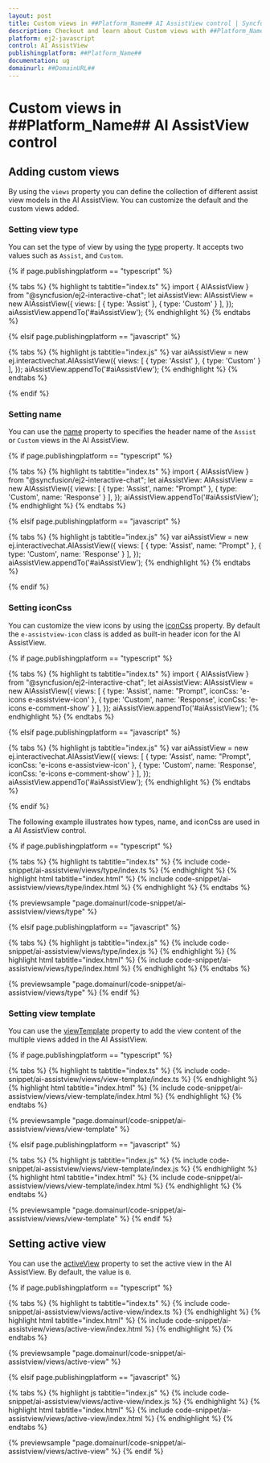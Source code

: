 ```yaml
---
layout: post
title: Custom views in ##Platform_Name## AI AssistView control | Syncfusion
description: Checkout and learn about Custom views with ##Platform_Name## AI AssistView control of Syncfusion Essential JS 2 and more.
platform: ej2-javascript
control: AI AssistView 
publishingplatform: ##Platform_Name##
documentation: ug
domainurl: ##DomainURL##
---
```


# Custom views in ##Platform_Name## AI AssistView control

## Adding custom views

By using the `views` property you can define the collection of different assist view models in the AI AssistView. You can customize the default and the custom views added.

### Setting view type

You can set the type of view by using the [type](../api/ai-assistview/assistViewType/) property. It accepts two values such as `Assist`, and `Custom`.

{% if page.publishingplatform == "typescript" %}

{% tabs %}
{% highlight ts tabtitle="index.ts" %}
import { AIAssistView } from "@syncfusion/ej2-interactive-chat";
let aiAssistView: AIAssistView = new AIAssistView({
    views: [
        { type: 'Assist' },
        { type: 'Custom' }
    ],
});
aiAssistView.appendTo('#aiAssistView');
{% endhighlight %}
{% endtabs %}

{% elsif page.publishingplatform == "javascript" %}

{% tabs %}
{% highlight js tabtitle="index.js" %}
var aiAssistView = new ej.interactivechat.AIAssistView({
    views: [
        { type: 'Assist' },
        { type: 'Custom' }
    ],
});
aiAssistView.appendTo('#aiAssistView');
{% endhighlight %}
{% endtabs %}

{% endif %}

### Setting name

You can use the [name](../api/ai-assistview/assistViewModel/#name) property to specifies the header name of the `Assist` or `Custom` views in the AI AssistView.

{% if page.publishingplatform == "typescript" %}

{% tabs %}
{% highlight ts tabtitle="index.ts" %}
import { AIAssistView } from "@syncfusion/ej2-interactive-chat";
let aiAssistView: AIAssistView = new AIAssistView({
    views: [
        { type: 'Assist', name: "Prompt" },
        { type: 'Custom', name: 'Response' }
    ],
});
aiAssistView.appendTo('#aiAssistView');
{% endhighlight %}
{% endtabs %}

{% elsif page.publishingplatform == "javascript" %}

{% tabs %}
{% highlight js tabtitle="index.js" %}
var aiAssistView = new ej.interactivechat.AIAssistView({
    views: [
        { type: 'Assist', name: "Prompt" },
        { type: 'Custom', name: 'Response' }
    ],
});
aiAssistView.appendTo('#aiAssistView');
{% endhighlight %}
{% endtabs %}

{% endif %}

### Setting iconCss

You can customize the view icons by using the [iconCss](../api/ai-assistview/assistViewModel/#iconcss) property. By default the `e-assistview-icon` class is added as built-in header icon for the AI AssistView.

{% if page.publishingplatform == "typescript" %}

{% tabs %}
{% highlight ts tabtitle="index.ts" %}
import { AIAssistView } from "@syncfusion/ej2-interactive-chat";
let aiAssistView: AIAssistView = new AIAssistView({
    views: [
        { type: 'Assist', name: "Prompt", iconCss: 'e-icons e-assistview-icon' },
        { type: 'Custom', name: 'Response', iconCss: 'e-icons e-comment-show' }
    ],
});
aiAssistView.appendTo('#aiAssistView');
{% endhighlight %}
{% endtabs %}

{% elsif page.publishingplatform == "javascript" %}

{% tabs %}
{% highlight js tabtitle="index.js" %}
var aiAssistView = new ej.interactivechat.AIAssistView({
    views: [
        { type: 'Assist', name: "Prompt", iconCss: 'e-icons e-assistview-icon' },
        { type: 'Custom', name: 'Response', iconCss: 'e-icons e-comment-show' }
    ],
});
aiAssistView.appendTo('#aiAssistView');
{% endhighlight %}
{% endtabs %}

{% endif %}

The following example illustrates how types, name, and iconCss are used in a AI AssistView control.

{% if page.publishingplatform == "typescript" %}

{% tabs %}
{% highlight ts tabtitle="index.ts" %}
{% include code-snippet/ai-assistview/views/type/index.ts %}
{% endhighlight %}
{% highlight html tabtitle="index.html" %}
{% include code-snippet/ai-assistview/views/type/index.html %}
{% endhighlight %}
{% endtabs %}

{% previewsample "page.domainurl/code-snippet/ai-assistview/views/type" %}

{% elsif page.publishingplatform == "javascript" %}

{% tabs %}
{% highlight js tabtitle="index.js" %}
{% include code-snippet/ai-assistview/views/type/index.js %}
{% endhighlight %}
{% highlight html tabtitle="index.html" %}
{% include code-snippet/ai-assistview/views/type/index.html %}
{% endhighlight %}
{% endtabs %}

{% previewsample "page.domainurl/code-snippet/ai-assistview/views/type" %}
{% endif %}

### Setting view template 

You can use the [viewTemplate](../api/ai-assistview/assistViewModel/#viewtemplate) property to add the view content of the multiple views added in the AI AssistView.

{% if page.publishingplatform == "typescript" %}

{% tabs %}
{% highlight ts tabtitle="index.ts" %}
{% include code-snippet/ai-assistview/views/view-template/index.ts %}
{% endhighlight %}
{% highlight html tabtitle="index.html" %}
{% include code-snippet/ai-assistview/views/view-template/index.html %}
{% endhighlight %}
{% endtabs %}

{% previewsample "page.domainurl/code-snippet/ai-assistview/views/view-template" %}

{% elsif page.publishingplatform == "javascript" %}

{% tabs %}
{% highlight js tabtitle="index.js" %}
{% include code-snippet/ai-assistview/views/view-template/index.js %}
{% endhighlight %}
{% highlight html tabtitle="index.html" %}
{% include code-snippet/ai-assistview/views/view-template/index.html %}
{% endhighlight %}
{% endtabs %}

{% previewsample "page.domainurl/code-snippet/ai-assistview/views/view-template" %}
{% endif %}

## Setting active view

You can use the [activeView](../api/ai-assistview#activeview) property to set the active view in the AI AssistView. By default, the value is `0`.

{% if page.publishingplatform == "typescript" %}

{% tabs %}
{% highlight ts tabtitle="index.ts" %}
{% include code-snippet/ai-assistview/views/active-view/index.ts %}
{% endhighlight %}
{% highlight html tabtitle="index.html" %}
{% include code-snippet/ai-assistview/views/active-view/index.html %}
{% endhighlight %}
{% endtabs %}

{% previewsample "page.domainurl/code-snippet/ai-assistview/views/active-view" %}

{% elsif page.publishingplatform == "javascript" %}

{% tabs %}
{% highlight js tabtitle="index.js" %}
{% include code-snippet/ai-assistview/views/active-view/index.js %}
{% endhighlight %}
{% highlight html tabtitle="index.html" %}
{% include code-snippet/ai-assistview/views/active-view/index.html %}
{% endhighlight %}
{% endtabs %}

{% previewsample "page.domainurl/code-snippet/ai-assistview/views/active-view" %}
{% endif %}
